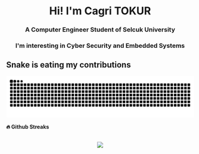<h1 align="center">Hi! I'm Cagri TOKUR</h1>
<h3 align="center">A Computer Engineer Student of Selcuk University</h3>
<h3 align="center">I'm interesting in Cyber Security and Embedded Systems</h3>


## Snake is eating my contributions
![snake animation](https://raw.githubusercontent.com/atphosphate/atphosphate/output/github-contribution-grid-snake-dark.svg)


<summary><b>🔥 Github Streaks</b></summary><br>
<p align="center">
<a href="#"><img width="500px" src="https://github-readme-streak-stats.herokuapp.com/?user=atphosphate&hide_border=true&theme=dark"></a></p>
